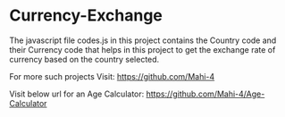 # Currency-Exchange

The javascript file codes.js in this project contains the Country code and their Currency code that helps in this project to get the exchange rate of currency based on the country selected.

For more such projects Visit:
https://github.com/Mahi-4

Visit below url for an Age Calculator:
https://github.com/Mahi-4/Age-Calculator
